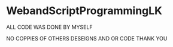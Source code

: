 # WebandScriptProgrammingLK

ALL CODE WAS DONE BY MYSELF

NO COPPIES OF OTHERS DESEIGNS AND OR CODE
THANK YOU
